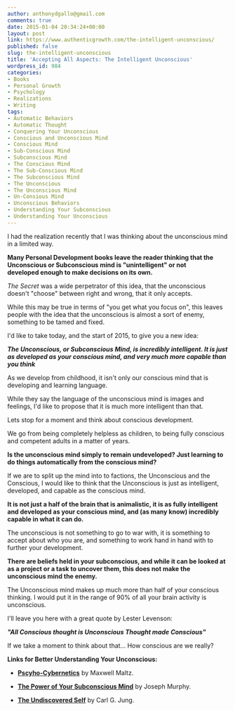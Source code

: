 ```yaml
---
author: anthonydgallo@gmail.com
comments: true
date: 2015-01-04 20:34:24+00:00
layout: post
link: https://www.authenticgrowth.com/the-intelligent-unconscious/
published: false
slug: the-intelligent-unconscious
title: 'Accepting All Aspects: The Intelligent Unconscious'
wordpress_id: 984
categories:
- Books
- Personal Growth
- Psychology
- Realizations
- Writing
tags:
- Automatic Behaviors
- Automatic Thought
- Conquering Your Unconscious
- Conscious and Unconscious Mind
- Conscious Mind
- Sub-Conscious Mind
- Subconscious Mind
- The Conscious Mind
- The Sub-Conscious Mind
- The Subconscious Mind
- The Unconscious
- The Unconscious Mind
- Un-Consious Mind
- Unconscious Behaviors
- Understanding Your Subconscious
- Understanding Your Unconscious
---
```


<del></del>I had the realization recently that I was thinking about the unconscious mind in a limited way.

**Many Personal Development books leave the reader thinking that the Unconscious or Subconscious mind is "unintelligent" or not developed enough to make decisions on its own.**

_The Secret_ was a wide perpetrator of this idea, that the unconscious doesn't "choose" between right and wrong, that it only accepts.

While this may be true in terms of "you get what you focus on", this leaves people with the idea that the unconscious is almost a sort of enemy, something to be tamed and fixed.

I'd like to take today, and the start of 2015, to give you a new idea:

**_The Unconscious, or Subconscious Mind, is incredibly intelligent. It is just as developed as your conscious mind, and very much more capable than you think_**

As we develop from childhood, it isn't only our conscious mind that is developing and learning language.

While they say the language of the unconscious mind is images and feelings, I'd like to propose that it is much more intelligent than that.

Lets stop for a moment and think about conscious development.

We go from being completely helpless as children, to being fully conscious and competent adults in a matter of years.

**Is the unconscious mind simply to remain undeveloped? Just learning to do things automatically from the conscious mind?**

If we are to split up the mind into to factions, the Unconscious and the Conscious, I would like to think that the Unconscious is just as intelligent, developed, and capable as the conscious mind.

**It is not just a half of the brain that is animalistic, it is as fully intelligent and developed as your conscious mind, and (as many know) incredibly capable in what it can do.**

The unconscious is not something to go to war with, it is something to accept about who you are, and something to work hand in hand with to further your development.

**There are beliefs held in your subconscious, and while it can be looked at as a project or a task to uncover them, this does not make the unconscious mind the enemy.**

The Unconscious mind makes up much more than half of your conscious thinking. I would put it in the range of 90% of all your brain activity is unconscious.

I'll leave you here with a great quote by Lester Levenson:

**_"All Conscious thought is Unconscious Thought made Conscious"_**

If we take a moment to think about that... How conscious are we really?

**Links for Better Understanding Your Unconscious:** 



 	
  * **[Pscyho-Cybernetics](http://amzn.to/1Id1zxX)** by Maxwell Maltz.

 	
  * **[The Power of Your Subconscious Mind](http://amzn.to/1Id1GcA)** by Joseph Murphy.

 	
  * **[The Undiscovered Self](http://amzn.to/14aCVAQ)** by Carl G. Jung.


